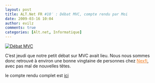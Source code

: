 ```yaml
---
layout: post
title: ALT.Net FR #10′ : Débat MVC, compte rendu par Moi
date: 2009-03-16 10:04
author: evilz
comments: true
categories: [Alt.net, Informatique]
---
```

<p><a href="http://www.altnetfr.org/2009/03/15/altnet-fr-10-debat-mvc-compte-rendu-par-vincent-b/" target="_blank" class="img-shadow"><img  src="http://www.altnetfr.org/wp-content/uploads/2009/03/mvcdebat-300x187.jpg" alt="Débat MVC" /></a></p>
<p>C&rsquo;est&nbsp;jeudi que notre petit d&eacute;bat sur MVC avait lieu. Nous nous sommes donc retrouv&eacute; &agrave; environ une bonne vingtaine de personnes chez&nbsp;<a style="color: #f27d21; background: inherit;" href="http://www.nexfi.fr/" target="_blank">Nexfi</a>, avec pas mal de nouvelles t&ecirc;tes.</p>
<p>le compte rendu complet est <a href="http://www.altnetfr.org/2009/03/15/altnet-fr-10-debat-mvc-compte-rendu-par-vincent-b/">ici</a></p>

